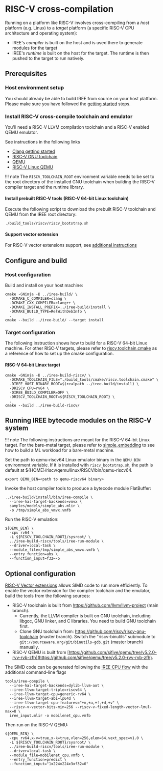 # RISC-V cross-compilation

Running on a platform like RISC-V involves cross-compiling from a _host_
platform (e.g. Linux) to a _target_ platform (a specific RISC-V CPU architecture
and operating system):

* IREE's _compiler_ is built on the host and is used there to generate modules
  for the target
* IREE's _runtime_ is built on the host for the target. The runtime is then
  pushed to the target to run natively.

## Prerequisites

### Host environment setup

You should already be able to build IREE from source on your host platform.
Please make sure you have followed the [getting started](./getting-started.md)
steps.

### Install RISC-V cross-compile toolchain and emulator

You'll need a RISC-V LLVM compilation toolchain and a RISC-V enabled QEMU
emulator.

See instructions in the following links

* [Clang getting started](https://clang.llvm.org/get_started.html)
* [RISC-V GNU toolchain](https://github.com/riscv/riscv-gnu-toolchain)
* [QEMU](https://github.com/qemu/qemu)
* [RISC-V Linux QEMU](https://risc-v-getting-started-guide.readthedocs.io/en/latest/linux-qemu.html)

!!! note
    The `RISCV_TOOLCHAIN_ROOT` environment variable needs
    to be set to the root directory of the installed GNU toolchain when building
    the RISC-V compiler target and the runtime library.

#### Install prebuilt RISC-V tools (RISC-V 64-bit Linux toolchain)

Execute the following script to download the prebuilt RISC-V toolchain and QEMU
from the IREE root directory:

```shell
./build_tools/riscv/riscv_bootstrap.sh
```

#### Support vector extension

For RISC-V vector extensions support, see
[additional instructions](#optional-configuration)

## Configure and build

### Host configuration

Build and install on your host machine:

``` shell
cmake -GNinja -B ../iree-build/ \
  -DCMAKE_C_COMPILER=clang \
  -DCMAKE_CXX_COMPILER=clang++ \
  -DCMAKE_INSTALL_PREFIX=../iree-build/install \
  -DCMAKE_BUILD_TYPE=RelWithDebInfo \
  .
cmake --build ../iree-build/ --target install
```

### Target configuration

The following instruction shows how to build for a RISC-V 64-bit Linux machine.
For other RISC-V targets, please refer to
[riscv.toolchain.cmake](https://github.com/google/iree/blob/main/build_tools/cmake/riscv.toolchain.cmake)
as a reference of how to set up the cmake configuration.

#### RISC-V 64-bit Linux target

```shell
cmake -GNinja -B ../iree-build-riscv/ \
  -DCMAKE_TOOLCHAIN_FILE="./build_tools/cmake/riscv.toolchain.cmake" \
  -DIREE_HOST_BINARY_ROOT=$(realpath ../iree-build/install) \
  -DRISCV_CPU=rv64 \
  -DIREE_BUILD_COMPILER=OFF \
  -DRISCV_TOOLCHAIN_ROOT=${RISCV_TOOLCHAIN_ROOT} \
  .
cmake --build ../iree-build-riscv/
```

## Running IREE bytecode modules on the RISC-V system

!!! note
    The following instructions are meant for the RISC-V 64-bit Linux
    target. For the bare-metal target, please refer to
    [simple_embedding](https://github.com/google/iree/blob/main/samples/simple_embedding)
    to see how to build a ML workload for a bare-metal machine.

Set the path to qemu-riscv64 Linux emulator binary in the `QEMU_BIN` environment
variable. If it is installed with `riscv_bootstrap.sh`, the path is default at
${HOME}/riscv/qemu/linux/RISCV/bin/qemu-riscv64.

```shell
export QEMU_BIN=<path to qemu-riscv64 binary>
```

Invoke the host compiler tools to produce a bytecode module FlatBuffer:

``` shell
../iree-build/install/bin/iree-compile \
  --iree-hal-target-backends=vmvx \
  samples/models/simple_abs.mlir \
  -o /tmp/simple_abs_vmvx.vmfb
```

Run the RISC-V emulation:

```shell
${QEMU_BIN} \
  -cpu rv64 \
  -L ${RISCV_TOOLCHAIN_ROOT}/sysroot/ \
  ../iree-build-riscv/tools/iree-run-module \
  --driver=local-task \
  --module_file=/tmp/simple_abs_vmvx.vmfb \
  --entry_function=abs \
  --function_input=f32=-5
```

## Optional configuration

[RISC-V Vector extensions](https://github.com/riscv/riscv-v-spec) allows SIMD
 code to run more efficiently. To enable the vector extension for the compiler
 toolchain and the emulator, build the tools from the following sources:

* RISC-V toolchain is built from
<https://github.com/llvm/llvm-project> (main branch).
    * Currently, the LLVM compiler is built on GNU toolchain, including libgcc,
      GNU linker, and C libraries. You need to build GNU toolchain first.
    * Clone GNU toolchain from:
      <https://github.com/riscv/riscv-gnu-toolchain>
      (master branch). Switch the "riscv-binutils" submodule to
      `git://sourceware.org/git/binutils-gdb.git` (master branch) manually.
* RISC-V QEMU is built from
[https://github.com/sifive/qemu/tree/v5.2.0-rvv-rvb-zfh](https://github.com/sifive/qemu/tree/v5.2.0-rvv-rvb-zfh).

The SIMD code can be generated following the
[IREE CPU flow](../deployment-configurations/cpu.md)
with the additional command-line flags

```shell hl_lines="3 4 5 6 7 8"
tools/iree-compile \
  --iree-hal-target-backends=dylib-llvm-aot \
  --iree-llvm-target-triple=riscv64 \
  --iree-llvm-target-cpu=generic-rv64 \
  --iree-llvm-target-abi=lp64d \
  --iree-llvm-target-cpu-features="+m,+a,+f,+d,+v" \
  --riscv-v-vector-bits-min=256 --riscv-v-fixed-length-vector-lmul-max=8 \
  iree_input.mlir -o mobilenet_cpu.vmfb
```

Then run on the RISC-V QEMU:

```shell hl_lines="2 5"
${QEMU_BIN} \
  -cpu rv64,x-v=true,x-k=true,vlen=256,elen=64,vext_spec=v1.0 \
  -L ${RISCV_TOOLCHAIN_ROOT}/sysroot/ \
  ../iree-build-riscv/tools/iree-run-module \
  --driver=local-task \
  --module_file=mobilenet_cpu.vmfb \
  --entry_function=predict \
  --function_input="1x224x224x3xf32=0"
```
